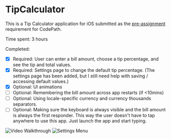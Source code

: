 # TipCalculator

This is a Tip Calculator application for iOS submitted as the [pre-assignment](https://gist.github.com/timothy1ee/7747214) requirement for CodePath.

Time spent: 3 hours

Completed:

* [x] Required: User can enter a bill amount, choose a tip percentage, and see the tip and total values.
* [X] Required: Settings page to change the default tip percentage. (The settings page has been added, but I still need help with saving / accessing default values.)
* [x] Optional: UI animations
* [ ] Optional: Remembering the bill amount across app restarts (if <10mins)
* [ ] Optional: Using locale-specific currency and currency thousands separators.
* [ ] Optional: Making sure the keyboard is always visible and the bill amount is always the first responder. This way the user doesn't have to tap anywhere to use this app. Just launch the app and start typing.

![Video Walkthrough](http://imgur.com/TIMCpkl)
![Settings Menu](http://imgur.com/8ptxupo)
